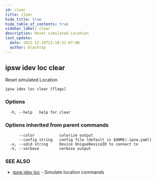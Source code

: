 ```yaml
---
id: clear
title: clear
hide_title: true
hide_table_of_contents: true
sidebar_label: clear
description: Reset simulated Location
last_update:
  date: 2022-12-10T13:19:31-07:00
  author: blacktop
---
```

## ipsw idev loc clear

Reset simulated Location

```
ipsw idev loc clear [flags]
```

### Options

```
  -h, --help   help for clear
```

### Options inherited from parent commands

```
      --color           colorize output
      --config string   config file (default is $HOME/.ipsw.yaml)
  -u, --udid string     Device UniqueDeviceID to connect to
  -V, --verbose         verbose output
```

### SEE ALSO

* [ipsw idev loc](/docs/cli/ipsw/idev/loc)	 - Simulate location commands

